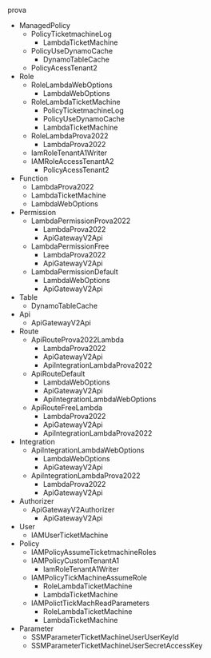 prova
* ManagedPolicy
	* PolicyTicketmachineLog
		* LambdaTicketMachine
	* PolicyUseDynamoCache
		* DynamoTableCache
	* PolicyAcessTenant2
* Role
	* RoleLambdaWebOptions
		* LambdaWebOptions
	* RoleLambdaTicketMachine
		* PolicyTicketmachineLog
		* PolicyUseDynamoCache
		* LambdaTicketMachine
	* RoleLambdaProva2022
		* LambdaProva2022
	* IamRoleTenantA1Writer
	* IAMRoleAccessTenantA2
		* PolicyAcessTenant2
* Function
	* LambdaProva2022
	* LambdaTicketMachine
	* LambdaWebOptions
* Permission
	* LambdaPermissionProva2022
		* LambdaProva2022
		* ApiGatewayV2Api
	* LambdaPermissionFree
		* LambdaProva2022
		* ApiGatewayV2Api
	* LambdaPermissionDefault
		* LambdaWebOptions
		* ApiGatewayV2Api
* Table
	* DynamoTableCache
* Api
	* ApiGatewayV2Api
* Route
	* ApiRouteProva2022Lambda
		* LambdaProva2022
		* ApiGatewayV2Api
		* ApiIntegrationLambdaProva2022
	* ApiRouteDefault
		* LambdaWebOptions
		* ApiGatewayV2Api
		* ApiIntegrationLambdaWebOptions
	* ApiRouteFreeLambda
		* LambdaProva2022
		* ApiGatewayV2Api
		* ApiIntegrationLambdaProva2022
* Integration
	* ApiIntegrationLambdaWebOptions
		* LambdaWebOptions
		* ApiGatewayV2Api
	* ApiIntegrationLambdaProva2022
		* LambdaProva2022
		* ApiGatewayV2Api
* Authorizer
	* ApiGatewayV2Authorizer
		* ApiGatewayV2Api
* User
	* IAMUserTicketMachine
* Policy
	* IAMPolicyAssumeTicketmachineRoles
	* IAMPolicyCustomTenantA1
		* IamRoleTenantA1Writer
	* IAMPolicyTickMachineAssumeRole
		* RoleLambdaTicketMachine
		* LambdaTicketMachine
	* IAMPolictTickMachReadParameters
		* RoleLambdaTicketMachine
		* LambdaTicketMachine
* Parameter
	* SSMParameterTicketMachineUserUserKeyId
	* SSMParameterTicketMachineUserSecretAccessKey